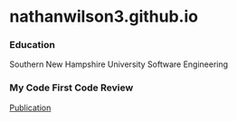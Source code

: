 # nathanwilson3.github.io

### Education
Southern New Hampshire University
Software Engineering

### My Code First Code Review
[Publication](https://youtu.be/gOuNl2OCKEs)




